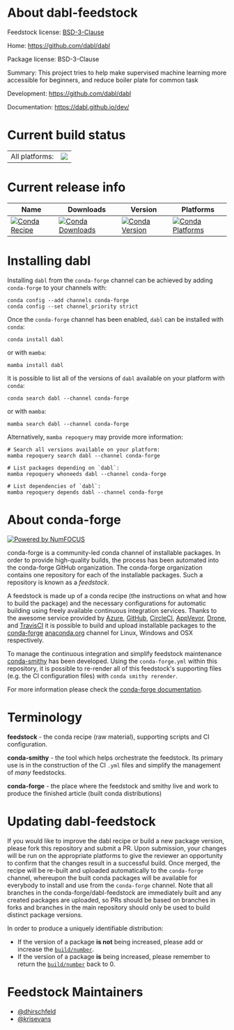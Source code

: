 About dabl-feedstock
====================

Feedstock license: [BSD-3-Clause](https://github.com/conda-forge/dabl-feedstock/blob/main/LICENSE.txt)

Home: https://github.com/dabl/dabl

Package license: BSD-3-Clause

Summary: This project tries to help make supervised machine learning more accessible for beginners, and reduce boiler plate for common task

Development: https://github.com/dabl/dabl

Documentation: https://dabl.github.io/dev/

Current build status
====================


<table><tr><td>All platforms:</td>
    <td>
      <a href="https://dev.azure.com/conda-forge/feedstock-builds/_build/latest?definitionId=10567&branchName=main">
        <img src="https://dev.azure.com/conda-forge/feedstock-builds/_apis/build/status/dabl-feedstock?branchName=main">
      </a>
    </td>
  </tr>
</table>

Current release info
====================

| Name | Downloads | Version | Platforms |
| --- | --- | --- | --- |
| [![Conda Recipe](https://img.shields.io/badge/recipe-dabl-green.svg)](https://anaconda.org/conda-forge/dabl) | [![Conda Downloads](https://img.shields.io/conda/dn/conda-forge/dabl.svg)](https://anaconda.org/conda-forge/dabl) | [![Conda Version](https://img.shields.io/conda/vn/conda-forge/dabl.svg)](https://anaconda.org/conda-forge/dabl) | [![Conda Platforms](https://img.shields.io/conda/pn/conda-forge/dabl.svg)](https://anaconda.org/conda-forge/dabl) |

Installing dabl
===============

Installing `dabl` from the `conda-forge` channel can be achieved by adding `conda-forge` to your channels with:

```
conda config --add channels conda-forge
conda config --set channel_priority strict
```

Once the `conda-forge` channel has been enabled, `dabl` can be installed with `conda`:

```
conda install dabl
```

or with `mamba`:

```
mamba install dabl
```

It is possible to list all of the versions of `dabl` available on your platform with `conda`:

```
conda search dabl --channel conda-forge
```

or with `mamba`:

```
mamba search dabl --channel conda-forge
```

Alternatively, `mamba repoquery` may provide more information:

```
# Search all versions available on your platform:
mamba repoquery search dabl --channel conda-forge

# List packages depending on `dabl`:
mamba repoquery whoneeds dabl --channel conda-forge

# List dependencies of `dabl`:
mamba repoquery depends dabl --channel conda-forge
```


About conda-forge
=================

[![Powered by
NumFOCUS](https://img.shields.io/badge/powered%20by-NumFOCUS-orange.svg?style=flat&colorA=E1523D&colorB=007D8A)](https://numfocus.org)

conda-forge is a community-led conda channel of installable packages.
In order to provide high-quality builds, the process has been automated into the
conda-forge GitHub organization. The conda-forge organization contains one repository
for each of the installable packages. Such a repository is known as a *feedstock*.

A feedstock is made up of a conda recipe (the instructions on what and how to build
the package) and the necessary configurations for automatic building using freely
available continuous integration services. Thanks to the awesome service provided by
[Azure](https://azure.microsoft.com/en-us/services/devops/), [GitHub](https://github.com/),
[CircleCI](https://circleci.com/), [AppVeyor](https://www.appveyor.com/),
[Drone](https://cloud.drone.io/welcome), and [TravisCI](https://travis-ci.com/)
it is possible to build and upload installable packages to the
[conda-forge](https://anaconda.org/conda-forge) [anaconda.org](https://anaconda.org/)
channel for Linux, Windows and OSX respectively.

To manage the continuous integration and simplify feedstock maintenance
[conda-smithy](https://github.com/conda-forge/conda-smithy) has been developed.
Using the ``conda-forge.yml`` within this repository, it is possible to re-render all of
this feedstock's supporting files (e.g. the CI configuration files) with ``conda smithy rerender``.

For more information please check the [conda-forge documentation](https://conda-forge.org/docs/).

Terminology
===========

**feedstock** - the conda recipe (raw material), supporting scripts and CI configuration.

**conda-smithy** - the tool which helps orchestrate the feedstock.
                   Its primary use is in the construction of the CI ``.yml`` files
                   and simplify the management of *many* feedstocks.

**conda-forge** - the place where the feedstock and smithy live and work to
                  produce the finished article (built conda distributions)


Updating dabl-feedstock
=======================

If you would like to improve the dabl recipe or build a new
package version, please fork this repository and submit a PR. Upon submission,
your changes will be run on the appropriate platforms to give the reviewer an
opportunity to confirm that the changes result in a successful build. Once
merged, the recipe will be re-built and uploaded automatically to the
`conda-forge` channel, whereupon the built conda packages will be available for
everybody to install and use from the `conda-forge` channel.
Note that all branches in the conda-forge/dabl-feedstock are
immediately built and any created packages are uploaded, so PRs should be based
on branches in forks and branches in the main repository should only be used to
build distinct package versions.

In order to produce a uniquely identifiable distribution:
 * If the version of a package **is not** being increased, please add or increase
   the [``build/number``](https://docs.conda.io/projects/conda-build/en/latest/resources/define-metadata.html#build-number-and-string).
 * If the version of a package **is** being increased, please remember to return
   the [``build/number``](https://docs.conda.io/projects/conda-build/en/latest/resources/define-metadata.html#build-number-and-string)
   back to 0.

Feedstock Maintainers
=====================

* [@dhirschfeld](https://github.com/dhirschfeld/)
* [@krisevans](https://github.com/krisevans/)

